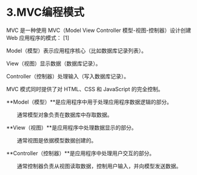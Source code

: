 # 3.MVC编程模式

MVC 是一种使用 MVC（Model View Controller 模型-视图-控制器）设计创建 Web 应用程序的模式： \[1\] 

Model（模型）表示应用程序核心（比如数据库记录列表）。

View（视图）显示数据（数据库记录）。

Controller（控制器）处理输入（写入数据库记录）。

MVC 模式同时提供了对 HTML、CSS 和 JavaScript 的完全控制。

**Model（模型）**是应用程序中用于处理应用程序数据逻辑的部分。

　　通常模型对象负责在数据库中存取数据。

**View（视图）**是应用程序中处理数据显示的部分。

　　通常视图是依据模型数据创建的。

**Controller（控制器）**是应用程序中处理用户交互的部分。

　　通常控制器负责从视图读取数据，控制用户输入，并向模型发送数据。



